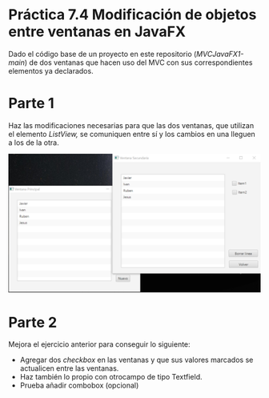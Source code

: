 # Práctica 7.4 Modificación de objetos entre ventanas en JavaFX

Dado el código base de un proyecto en este repositorio (*MVCJavaFX1-main*) de dos ventanas que hacen uso del MVC con sus correspondientes elementos ya declarados.

# Parte 1

Haz las modificaciones necesarias para que las dos ventanas, que utilizan el elemento *ListView,* se comuniquen entre sí y los cambios en una lleguen a los de la otra.


![](media/dd1dfd4bf43888bc1fd7e1f56543dbf1.png)


# Parte 2

Mejora el ejercicio anterior para conseguir lo siguiente:
- Agregar dos *checkbox* en las ventanas y que sus valores marcados se actualicen entre las ventanas. 
- Haz también lo propio con otrocampo de tipo Textfield.
- Prueba añadir combobox (opcional)
